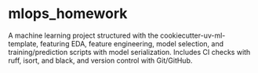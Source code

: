 # mlops_homework
A machine learning project structured with the cookiecutter-uv-ml-template, featuring EDA, feature engineering, model selection, and training/prediction scripts with model serialization. Includes CI checks with ruff, isort, and black, and version control with Git/GitHub.
